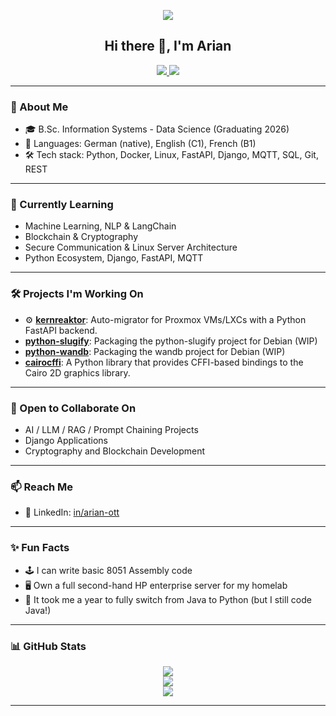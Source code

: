 <p align="center">
  <img src="https://capsule-render.vercel.app/api?text=Welcome%20to%20my%20GitHub!&animation=fadeIn&type=waving&color=gradient&height=200"/>
</p>

<h2 align="center">Hi there 👋, I'm Arian</h2>

<p align="center">
  <a href="https://linkedin.com/in/arian-ott">
    <img src="https://img.shields.io/badge/LinkedIn-in%2Farian--ott-blue?logo=linkedin" />
  </a>
  <a href="https://github.com/Arian-Ott/developer-certificate">
    <img src="https://img.shields.io/badge/DCO-Developer%20Certificate-orange" />
  </a>
</p>

---

### 🚀 About Me

- 🎓 B.Sc. Information Systems - Data Science (Graduating 2026)
- 💬 Languages: German (native), English (C1), French (B1)
- 🛠️ Tech stack: Python, Docker, Linux, FastAPI, Django, MQTT, SQL, Git, REST

---

### 🧠 Currently Learning

- Machine Learning, NLP & LangChain
- Blockchain & Cryptography
- Secure Communication & Linux Server Architecture
- Python Ecosystem, Django, FastAPI, MQTT

---

### 🛠️ Projects I'm Working On

- ⚙️ [**kernreaktor**](https://github.com/Arian-Ott/kernreaktor): Auto-migrator for Proxmox VMs/LXCs with a Python FastAPI backend.
- [**python-slugify**](https://salsa.debian.org/Arian-Ott/python-slugify): Packaging the python-slugify project for Debian (WIP)
- [**python-wandb**](https://salsa.debian.org/Arian-Ott/python-wandb): Packaging the wandb project for Debian (WIP)
- [**cairocffi**](https://salsa.debian.org/Arian-Ott/cairocffi): A Python library that provides CFFI-based bindings to the Cairo 2D graphics library.

---

### 🤝 Open to Collaborate On

- AI / LLM / RAG / Prompt Chaining Projects
- Django Applications
- Cryptography and Blockchain Development

---

### 📫 Reach Me

- 💼 LinkedIn: [in/arian-ott](https://linkedin.com/in/arian-ott)

---

### ✨ Fun Facts

- 🕹️ I can write basic 8051 Assembly code
- 🖥️ Own a full second-hand HP enterprise server for my homelab
- 🔁 It took me a year to fully switch from Java to Python (but I still code Java!)

---

### 📊 GitHub Stats

<p align="center">
  <img src="https://github-readme-stats.vercel.app/api?username=Arian-Ott&show_icons=true&theme=tokyonight&count_private=true&hide_rank=true&hide_title=false"/>
  <br/>
  <img src="https://github-readme-streak-stats.herokuapp.com?user=Arian-Ott"/>
  <br/>
  <img src="https://github-readme-stats.vercel.app/api/top-langs/?username=Arian-Ott&layout=compact&theme=tokyonight&langs_count=8"/>
</p>

---
